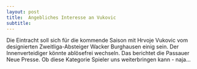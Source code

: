 ```yaml
---
layout: post
title:  Angebliches Interesse an Vukovic
subtitle:  
---
```


Die Eintracht soll sich für die kommende Saison mit Hrvoje Vukovic vom designierten Zweitliga-Absteiger Wacker Burghausen einig sein. Der Innenverteidiger könnte ablösefrei wechseln. Das berichtet die Passauer Neue Presse. Ob diese Kategorie Spieler uns weiterbringen kann - naja...


